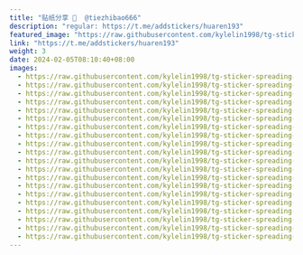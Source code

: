```yaml
---
title: "贴纸分享 🥰  @tiezhibao666"
description: "regular: https://t.me/addstickers/huaren193"
featured_image: "https://raw.githubusercontent.com/kylelin1998/tg-sticker-spreading-worldwide-images/main/img/0a3597bd-b596-4114-a732-bc00493c7eb4.jpg"
link: "https://t.me/addstickers/huaren193"
weight: 3
date: 2024-02-05T08:10:40+08:00
images:
  - https://raw.githubusercontent.com/kylelin1998/tg-sticker-spreading-worldwide-images/main/img/0a3597bd-b596-4114-a732-bc00493c7eb4.jpg
  - https://raw.githubusercontent.com/kylelin1998/tg-sticker-spreading-worldwide-images/main/img/6262126a-39c3-457f-aebc-bf88b349f69c.jpg
  - https://raw.githubusercontent.com/kylelin1998/tg-sticker-spreading-worldwide-images/main/img/4cfa34fc-20a3-4a9c-bc6f-0dd36a74f16d.jpg
  - https://raw.githubusercontent.com/kylelin1998/tg-sticker-spreading-worldwide-images/main/img/dee57fd7-0be1-426d-af6a-4dbcdcc96e64.jpg
  - https://raw.githubusercontent.com/kylelin1998/tg-sticker-spreading-worldwide-images/main/img/12a91d13-d5de-4680-a004-1a8d9d0c6987.jpg
  - https://raw.githubusercontent.com/kylelin1998/tg-sticker-spreading-worldwide-images/main/img/a578ba35-dc7b-4c67-9692-d714916c611f.jpg
  - https://raw.githubusercontent.com/kylelin1998/tg-sticker-spreading-worldwide-images/main/img/52f6c690-6ef0-45ad-a53b-54d5fce9c64e.jpg
  - https://raw.githubusercontent.com/kylelin1998/tg-sticker-spreading-worldwide-images/main/img/acec6c60-519c-4ac7-a73e-2a9e18429a31.jpg
  - https://raw.githubusercontent.com/kylelin1998/tg-sticker-spreading-worldwide-images/main/img/6212b4fe-9e2c-4ebd-8da2-f9568431bf70.jpg
  - https://raw.githubusercontent.com/kylelin1998/tg-sticker-spreading-worldwide-images/main/img/363680fb-a5f3-424c-9d9b-e204b801838c.jpg
  - https://raw.githubusercontent.com/kylelin1998/tg-sticker-spreading-worldwide-images/main/img/b2ef2e7f-c62a-4b61-af91-c04cade80b02.jpg
  - https://raw.githubusercontent.com/kylelin1998/tg-sticker-spreading-worldwide-images/main/img/ab73f00f-f336-437a-ae33-49cd20a66fc2.jpg
  - https://raw.githubusercontent.com/kylelin1998/tg-sticker-spreading-worldwide-images/main/img/0592af39-982d-4300-9523-a41c55520a64.jpg
  - https://raw.githubusercontent.com/kylelin1998/tg-sticker-spreading-worldwide-images/main/img/804db6df-a4df-4320-9e5a-b6c2c15091a8.jpg
  - https://raw.githubusercontent.com/kylelin1998/tg-sticker-spreading-worldwide-images/main/img/b17f1d42-ee37-4feb-98d2-ebec65a4904d.jpg
  - https://raw.githubusercontent.com/kylelin1998/tg-sticker-spreading-worldwide-images/main/img/b41e3800-da19-4b3e-87e9-88bc4d89ba44.jpg
  - https://raw.githubusercontent.com/kylelin1998/tg-sticker-spreading-worldwide-images/main/img/1b3ac17e-b49e-46cc-a8a5-84c880e7a963.jpg
  - https://raw.githubusercontent.com/kylelin1998/tg-sticker-spreading-worldwide-images/main/img/68b6271e-e1fc-4245-8762-75ab723fea16.jpg
  - https://raw.githubusercontent.com/kylelin1998/tg-sticker-spreading-worldwide-images/main/img/d05f3461-0266-4ef8-9dc2-0742266b8691.jpg
  - https://raw.githubusercontent.com/kylelin1998/tg-sticker-spreading-worldwide-images/main/img/34dcf57e-e297-4373-b49c-715e1eb3c220.jpg
---
```


